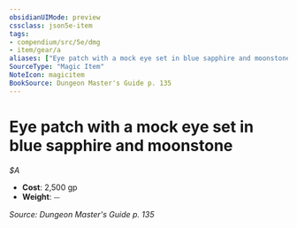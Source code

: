 ```yaml
---
obsidianUIMode: preview
cssclass: json5e-item
tags:
- compendium/src/5e/dmg
- item/gear/a
aliases: ["Eye patch with a mock eye set in blue sapphire and moonstone"]
SourceType: "Magic Item"
NoteIcon: magicitem
BookSource: Dungeon Master's Guide p. 135
---
```

# Eye patch with a mock eye set in blue sapphire and moonstone
*$A*  

- **Cost**: 2,500 gp
- **Weight**: ⏤

*Source: Dungeon Master's Guide p. 135*